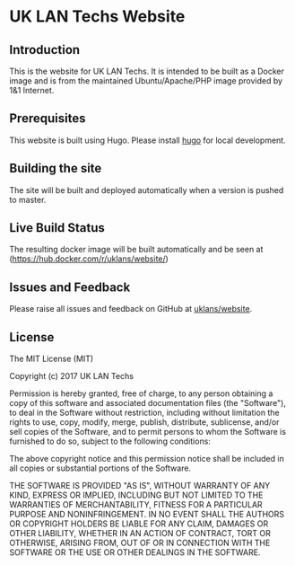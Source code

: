 # UK LAN Techs Website

## Introduction

This is the website for UK LAN Techs. It is intended to be built as a Docker image and is from the maintained Ubuntu/Apache/PHP image provided by 1&1 Internet.

## Prerequisites

This website is built using Hugo. Please install [hugo](https://gohugo.io) for local development.

## Building the site

The site will be built and deployed automatically when a version is pushed to master.

## Live Build Status

The resulting docker image will be built automatically and be seen at (https://hub.docker.com/r/uklans/website/)

## Issues and Feedback

Please raise all issues and feedback on GitHub at [uklans/website](https://github.com/uklans/website/issues).

## License

The MIT License (MIT)

Copyright (c) 2017 UK LAN Techs

Permission is hereby granted, free of charge, to any person obtaining a copy
of this software and associated documentation files (the "Software"), to deal
in the Software without restriction, including without limitation the rights
to use, copy, modify, merge, publish, distribute, sublicense, and/or sell
copies of the Software, and to permit persons to whom the Software is
furnished to do so, subject to the following conditions:

The above copyright notice and this permission notice shall be included in all
copies or substantial portions of the Software.

THE SOFTWARE IS PROVIDED "AS IS", WITHOUT WARRANTY OF ANY KIND, EXPRESS OR
IMPLIED, INCLUDING BUT NOT LIMITED TO THE WARRANTIES OF MERCHANTABILITY,
FITNESS FOR A PARTICULAR PURPOSE AND NONINFRINGEMENT. IN NO EVENT SHALL THE
AUTHORS OR COPYRIGHT HOLDERS BE LIABLE FOR ANY CLAIM, DAMAGES OR OTHER
LIABILITY, WHETHER IN AN ACTION OF CONTRACT, TORT OR OTHERWISE, ARISING FROM,
OUT OF OR IN CONNECTION WITH THE SOFTWARE OR THE USE OR OTHER DEALINGS IN THE
SOFTWARE.
